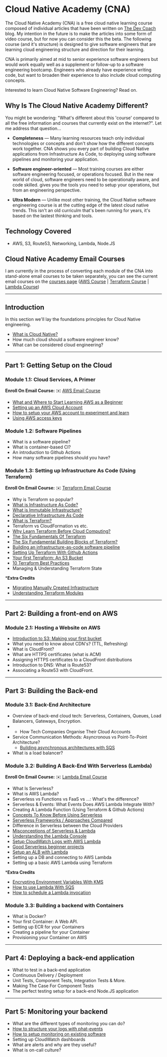 # Cloud Native Academy (CNA)

The Cloud Native Academy (CNA) is a free cloud native learning course composed of individual articles that have been written on [The Dev Coach](http://thedevcoach.co.uk/) blog. My intention in the future is to make the articles into some form of video course, but for now you can consider this the beta. The following course (and it's structure) is designed to give software engineers that are learning cloud engineering structure and direction for their learning. 

CNA is primarily aimed at mid to senior experience software engineers but would work equally well as a supplement or follow-up to a software engineering bootcamp. Engineers who already have experience writing code, but want to broaden their experience to also include cloud computing concepts. 

Interested to learn Cloud Native Software Engineering? Read on. 

## Why Is The Cloud Native Academy Different?

You might be wondering: "What's different about this 'course' compared to all the free information and courses that currently exist on the internet?". Let me address that question...

* **Completeness** — Many learning resources teach only individual technologies or concepts and don't show how the different concepts work together. CNA shows you every part of building Cloud Native applications from Infrastructure As Code, to deploying using software pipelines and monitoring your application. 

* **Software engineer-oriented** — Most training courses are either software engineering focused, or operations focused. But in the new world of cloud, software engineers need to be operationally aware, and code skilled. gives you the tools you need to setup your operations, but from an engineering perspective. 

* **Ultra Modern** — Unlike most other training, the Cloud Native software engineering course is at the cutting edge of the latest cloud native trends. This isn't an old curriculm that's been running for years, it's based on the lastest thinking and tools.

## Technology Covered

* AWS, S3, Route53, Networking, Lambda, Node.JS

## Cloud Native Academy Email Courses

I am currently in the process of converting each module of the CNA into stand-alone email courses to be taken separately, you can see the current email courses on the [courses page](http://courses.thedevcoach.co.uk/) ([AWS Course](https://aws.thedevcoach.co.uk/) | [Terraform Course](https://terraform.thedevcoach.co.uk/)
| [Lambda Course](https://lambda.thedevcoach.co.uk/))

---

## Introduction

In this section we'll lay the foundations principles for Cloud Native engineering. 

* [What is Cloud Native?](https://www.thedevcoach.co.uk/what-is-a-cloud-native-software-engineer/)
* How much cloud should a software engineer know? 
* What can be considered cloud engineering? 

---

## Part 1: Getting Setup on the Cloud

### Module 1.1: Cloud Services, A Primer

**Enroll On Email Course:** ✉️ [AWS Email Course](https://aws.thedevcoach.co.uk/)

* [What and Where to Start Learning AWS as a Beginner](https://www.thedevcoach.co.uk/start-learning-aws-beginner/)
* [Setting up an AWS Cloud Account](https://www.thedevcoach.co.uk/how-to-setup-an-aws-to-experiment-and-learn/)
* [How to setup your AWS account to experiment and learn](https://www.thedevcoach.co.uk/how-to-setup-an-aws-to-experiment-and-learn/)
* [Using AWS access keys](https://www.thedevcoach.co.uk/aws-access-keys/)

### Module 1.2: Software Pipelines

* What is a software pipeline? 
* What is container-based CI?
* An introduction to Github Actions
* How many software pipelines should you have?

### Module 1.3: Setting up Infrastructure As Code (Using Terraform)

**Enroll On Email Course:** ✉️ [Terraform Email Course](https://terraform.thedevcoach.co.uk/)

* Why is Terraform so popular?
* [What is Infrastructure As Code?](https://www.thedevcoach.co.uk/infrastructure-as-code/)
* [What is Immutable Infrastructure?](https://www.thedevcoach.co.uk/what-is-immutable-infrastructure/)
* [Declarative Infrastructure As Code](https://www.thedevcoach.co.uk/declarative-vs-imperative-infra/)
* [What is Terraform?](https://www.thedevcoach.co.uk/what-is-terraform/)
* Terraform vs CloudFormation vs etc. 
* [Why Learn Terraform Before Cloud Computing?](https://www.thedevcoach.co.uk/learn-terraform-before-cloud-computing/)
* [The Six Fundamentals Of Terraform](https://www.thedevcoach.co.uk/the-six-fundamentals-of-terraform/)
* [The Six Fundamental Building Blocks of Terraform?](https://www.thedevcoach.co.uk/the-six-fundamentals-of-terraform/)
* [Building an infrastructure-as-code software pipeline](https://www.thedevcoach.co.uk/setup-terraform-aws-github-actions/)
* [Setting Up Terraform With Github Actions](https://www.thedevcoach.co.uk/setup-terraform-aws-github-actions/)
* [Your first Terraform: An S3 Bucket](https://www.thedevcoach.co.uk/terraform-github-actions/)
* [10 Terraform Best Practices](https://www.thedevcoach.co.uk/terraform-best-practices/)
* Managing & Understanding Terraform State

***Extra Credits**

* [Migrating Manually Created Infrastructure](https://www.thedevcoach.co.uk/refactor-existing-infrastructure-with-terraform/)
* [Understanding Terraform Modules](https://www.thedevcoach.co.uk/terraform-modules-tutorial/)

---

## Part 2: Building a front-end on AWS

### Module 2.1: Hosting a Website on AWS

* [Introduction to S3: Making your first bucket](https://www.thedevcoach.co.uk/terraform-github-actions/)
* What you need to know about CDN's? (TTL, Refreshing)
* What is CloudFront? 
* What are HTTPS certificates (what is ACM)
* Assigning HTTPS certificates to a CloudFront distributions
* Introduction to DNS: What is Route53?
* Associating a Route53 with CloudFront. 

---

## Part 3: Building the Back-end

### Module 3.1: Back-End Architecture

* Overview of back-end cloud tech: Serverless, Containers, Queues, Load Balancers, Gateways, Encryption.
* * How Tech Companies Organise Their Cloud Accounts
* Service Communication Methods: Asyncronous vs Point-To-Point Architecture?
  * [Building asynchronous architectures with SQS](https://www.thedevcoach.co.uk/aws-sqs-and-lambda/)
* What is a load balancer? 

### Module 3.2: Building A Back-End With Serverless (Lambda)

**Enroll On Email Course:** ✉️ [Lambda Email Course](https://lambda.thedevcoach.co.uk/)

* What Is Serverless?
* What is AWS Lambda?
* Serverless vs Functions vs FaaS vs ...: What's the difference?
* Serverless & Events: What Events Does AWS Lambda Integrate With?
* Creating A Lambda Function (Using Terraform & Github Actions)
* [Concepts To Know Before Using Serverless](https://www.thedevcoach.co.uk/the-6-serverless-concepts-you-need-to-know/)
* [Serverless Frameworks / Approaches Compared](https://www.thedevcoach.co.uk/serverless-approaches-comparison/)
* Difference in Serverless between the Cloud Providers
* [Misconceptions of Serverless & Lambda](https://www.thedevcoach.co.uk/misconceptions-serverless-aws-lambda/)
* [Understanding the Lambda Console](https://www.thedevcoach.co.uk/understand-aws-lambda-console/)
* [Setup CloudWatch Logs with AWS Lambda](https://www.thedevcoach.co.uk/lambda-logging-cloudwatch/)
* [Good Serverless beginner projects](https://www.thedevcoach.co.uk/serverless-beginner-project/)
* [Setup an ALB with Lambda](https://www.thedevcoach.co.uk/setup-aws-lambda-aws-alb/)
* Setting up a DB and connecting to AWS Lambda
* Setting up a basic AWS Lambda using Terraform

***Extra Credits**
* [Encrypting Environment Variables With KMS](https://www.thedevcoach.co.uk/kms-aws-lambda/)
* [How to use Lambda With SQS](https://www.thedevcoach.co.uk/aws-sqs-and-lambda/)
* [How to schedule a Lambda invocation](https://www.thedevcoach.co.uk/terraform-lambda-scheduled-event/)

### Module 3.3: Building a backend with Containers

* What is Docker? 
* Your first Container: A Web API. 
* Setting up ECR for your Containers
* Creating a pipeline for your Container
* Provisioning your Container on AWS

---

## Part 4: Deploying a back-end application

* What to test in a back-end application
* Continuous Delivery / Deployment
* Unit Tests, Component Tests, Integration Tests & More.
* Making The Case For Component Tests
* The perfect testing setup for a back-end Node.JS application 

---

## Part 5: Monitoring your backend

* What are the different types of monitoring you can do?
* [How to structure your logs with phat-events](https://www.thedevcoach.co.uk/phat-event-logging/)
* [How to setup monitoring on existing software](https://www.thedevcoach.co.uk/monitoring-existing-software-practical-guide/)
* Setting up CloudWatch dashboards
* What are alerts and why are they useful?
* What is on-call culture?
